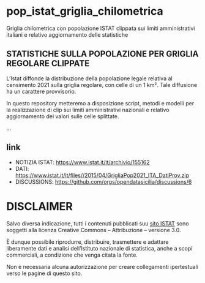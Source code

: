 # pop_istat_griglia_chilometrica
Griglia chilometrica con popolazione ISTAT clippata sui limiti amministrativi italiani e relativo aggiornamento delle statistiche


## STATISTICHE SULLA POPOLAZIONE PER GRIGLIA REGOLARE CLIPPATE

L’Istat diffonde la distribuzione della popolazione legale relativa al censimento 2021 sulla griglia regolare, con celle di un 1 km². Tale diffusione ha un carattere provvisorio.

In questo repository metteremo a disposizione script, metodi e modelli per la realizzazione di clip sui limiti amministrativi nazionali e relativo aggiornamento dei valori sulle celle splittate.

...

## link

- NOTIZIA ISTAT: https://www.istat.it/it/archivio/155162
- DATI: https://www.istat.it/it/files//2015/04/GrigliaPop2021_ITA_DatiProv.zip
- DISCUSSIONS: https://github.com/orgs/opendatasicilia/discussions/6

# DISCLAIMER

Salvo diversa indicazione, tutti i contenuti pubblicati suu [sito ISTAT](https://www.istat.it/it/note-legali) sono soggetti alla licenza Creative Commons – Attribuzione – versione 3.0.

È dunque possibile riprodurre, distribuire, trasmettere e adattare liberamente dati e analisi dell’Istituto nazionale di statistica, anche a scopi commerciali, a condizione che venga citata la fonte.

Non è necessaria alcuna autorizzazione per creare collegamenti ipertestuali verso le pagine di questo sito.